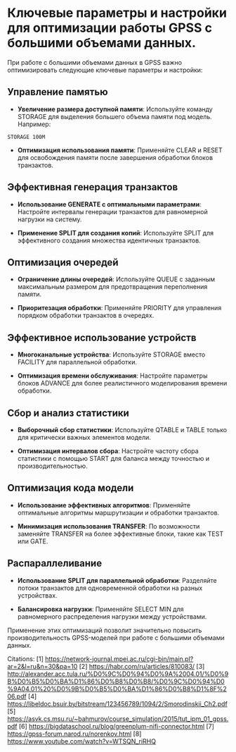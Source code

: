 # Ключевые параметры и настройки для оптимизации работы GPSS с большими объемами данных.

При работе с большими объемами данных в GPSS важно оптимизировать следующие ключевые параметры и настройки:

## Управление памятью

- **Увеличение размера доступной памяти**: Используйте команду STORAGE для выделения большего объема памяти под модель. Например:

```
STORAGE 100M
```

- **Оптимизация использования памяти**: Применяйте CLEAR и RESET для освобождения памяти после завершения обработки блоков транзактов.

## Эффективная генерация транзактов

- **Использование GENERATE с оптимальными параметрами**: Настройте интервалы генерации транзактов для равномерной нагрузки на систему.

- **Применение SPLIT для создания копий**: Используйте SPLIT для эффективного создания множества идентичных транзактов.

## Оптимизация очередей

- **Ограничение длины очередей**: Используйте QUEUE с заданным максимальным размером для предотвращения переполнения памяти.

- **Приоритезация обработки**: Применяйте PRIORITY для управления порядком обработки транзактов в очередях.

## Эффективное использование устройств

- **Многоканальные устройства**: Используйте STORAGE вместо FACILITY для параллельной обработки.

- **Оптимизация времени обслуживания**: Настройте параметры блоков ADVANCE для более реалистичного моделирования времени обработки.

## Сбор и анализ статистики

- **Выборочный сбор статистики**: Используйте QTABLE и TABLE только для критически важных элементов модели.

- **Оптимизация интервалов сбора**: Настройте частоту сбора статистики с помощью START для баланса между точностью и производительностью.

## Оптимизация кода модели

- **Использование эффективных алгоритмов**: Применяйте оптимальные алгоритмы маршрутизации и обработки транзактов.

- **Минимизация использования TRANSFER**: По возможности заменяйте TRANSFER на более эффективные блоки, такие как TEST или GATE.

## Распараллеливание

- **Использование SPLIT для параллельной обработки**: Разделяйте потоки транзактов для одновременной обработки на разных устройствах.

- **Балансировка нагрузки**: Применяйте SELECT MIN для равномерного распределения нагрузки между устройствами.

Применение этих оптимизаций позволит значительно повысить производительность GPSS-моделей при работе с большими объемами данных.

Citations:
[1] https://network-journal.mpei.ac.ru/cgi-bin/main.pl?ar=2&l=ru&n=30&pa=10
[2] https://habr.com/ru/articles/810083/
[3] http://alexander.acc.tula.ru/%D0%9C%D0%94%D0%9A%2004.01/%D0%9B%D0%B5%D0%BA%D1%86%D0%B8%D0%B8/%D0%9C%D0%94%D0%9A04.01%20%D0%9B%D0%B5%D0%BA%D1%86%D0%B8%D1%8F%206.pdf
[4] https://libeldoc.bsuir.by/bitstream/123456789/1094/2/Smorodinskii_Ch2.pdf
[5] https://asvk.cs.msu.ru/~bahmurov/course_simulation/2015/tut_ipm_01_gpss.pdf
[6] https://bigdataschool.ru/blog/greenplum-nifi-connector.html
[7] https://gpss-forum.narod.ru/norenkov.html
[8] https://www.youtube.com/watch?v=WTSQN_riRHQ